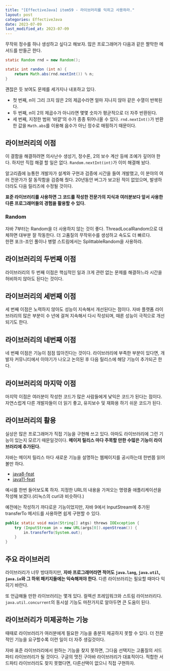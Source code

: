 ```yaml
---
title: "[EffectiveJava] item59 - 라이브러리를 익히고 사용하라."
layout: post
categories: EffectiveJava
date: 2023-07-09
last_modified_at: 2023-07-09
---
```


무작위 정수를 하나 생성하고 싶다고 해보자. 많은 프로그래머가 다음과 같은 짤막한 메서드를 만들곤 한다.

```java
static Random rnd = new Random();

static int randon (int n) {
    return Math.abs(rnd.nextInt()) % n;
}
```

괜찮은 듯 보여도 문제를 세가지나 내포하고 있다.

- 첫 번째, n이 그리 크지 않은 2의 제곱수라면 얼마 지나지 않아 같은 수열이 반복된다.
- 두 번째, n이 2의 제곱수가 아니라면 몇몇 숫자가 평균적으로 더 자주 반환된다.
- 세 번째, 지정한 범위 '바깥'의 수가 종종 튀어나올 수 있다. `rnd.nextInt()`가 반환한 값을 `Math.abs`를 이용해 음수가 아닌 정수로 매핑하기 때문이다.


## 라이브러리의 이점

이 결함을 해결하려면 의사난수 생성기, 정수론, 2의 보수 계산 등에 조예가 깊어야 한다. 하지만 직접 해결 할 일은 없다. `Random.nextInt(int)`가 이미 해결해 놨다.

알고리즘에 능통한 개발자가 설계와 구현과 검증에 시간을 들여 개발했고, 이 분야의 여러 전문가가 잘 동작함을 검증해 줬다. 20년동안 버그가 보고된 적이 없었으며, 발생하더라도 다음 릴리즈에 수정될 것이다.

**표준 라이브러리를 사용하면 그 코드를 작성한 전문가의 지식과 여러분보다 앞서 사용한 다른 프로그래머들의 경험을 활용할 수 있다.**

### Random

자바 7부터는 Random을 더 사용하지 않는 것이 좋다. ThreadLocalRandom으로 대체하면 대부분 잘 작동한다. 더 고품질의 무작위수를 생성하고 속도도 더 빠르다.<br>
한편 포크-조인 풀이나 병렬 스트림에서는 SplittableRandom을 사용하라.


## 라이브러리의 두번째 이점

라이브러리의 두 번째 이점은 핵심적인 일과 크게 관련 없는 문제를 해결하느라 시간을 허비하지 않아도 된다는 것이다.


## 라이브러리의 세번째 이점

세 번째 이점은 노력하지 않아도 성능이 지속해서 개선된다는 점이다. 자바 플랫폼 라이브러리의 많은 부분이 수 년에 걸쳐 지속해서 다시 작성되며, 때론 성능이 극적으로 개선되기도 한다.


## 라이브러리의 네번째 이점

네 번째 이점은 기능이 점점 많아진다는 것이다. 라이브러리에 부족한 부분이 있다면, 개발자 커뮤니티에서 이야기가 나오고 논의된 후 다음 릴리스에 해당 기능이 추가되곤 한다.


## 라이브러리의 마지막 이점

마지막 이점은 여러분이 작성한 코드가 많은 사람들에게 낯익은 코드가 된다는 점이다. 자연스럽게 다른 개발자들이 더 읽기 좋고, 유지보수 및 재화용 하기 쉬운 코드가 된다.


## 라이브러리의 활용

실상은 많은 프로그래머가 직접 기능을 구현해 쓰고 있다. 아마도 라이브러리에 그런 기능이 있는지 모르기 때문일것이다. **메이저 릴리스 마다 주목할 만한 수많은 기능이 라이브러리에 추가된다.**

자바는 메이저 릴리스 마다 새로운 기능을 설명하는 웹페이지를 공시하는데 한번쯤 읽어볼만 하다.

- [java8-feat]()
- [java11-feat]()

예시를 한번 들어보도록 하자. 지정한 URL의 내용을 가져오는 명령줄 애플리케이션을 작성해 보겠다.(리눅스의 curl과 비슷하다.)

예전에는 작성하기 까다로운 기능이었지만, 자바 9에서 InputStream에 추가된 transferTo 메서드를 사용하면 쉽게 구현할 수 있다.

```java
public static void main(String[] atgs) threws IOException {
    try (InputStream in = new URL(args[0]).openStream()) {
        in.transferTo(System.out);
    }
}
```


## 주요 라이브러리

라이브러리가 너무 방대하지만, **자바 프로그래머라면 적어도 `java.lang`, `java.util`, `java.io`와 그 하위 패키지들에는 익숙해져야 한다.** 다른 라이브러리는 필요할 때마다 익히기 바란다.

또 언급해둘 만한 라이브러리는 몇개 있다. 컬렉션 프레임워크와 스트림 라이브러리다. `java.util.concurrent`의 동시설 기능도 마찬가지로 알아두면 큰 도움이 된다.


## 라이브러리가 미제공하는 기능

때때로 라이브러리가 여러분에게 필요한 기능을 충분히 제공하지 못할 수 있다. 더 전문적인 기능을 요구할수록 이런 일이 더 자주 생길것이다.

자바 표준 라이브러리에서 원하는 기능을 찾지 못하면, 그다음 선택지는 고품질의 서드파티 라이브러리가 될 것이다. 구글의 멋진 구아바 라이브러리가 대표적이다. 적합한 서드파티 라이브러리도 찾지 못했다면, 다른선택이 없으니 직접 구현하자.


